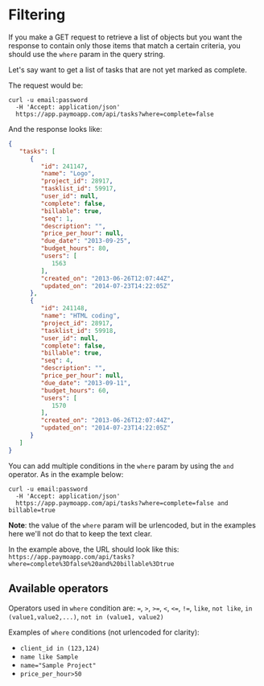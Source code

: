 # Filtering 

If you make a GET request to retrieve a list of objects but you want the response to contain only those items that match a certain criteria, you should use the `where` param in the query string.

Let's say want to get a list of tasks that are not yet marked as complete.

The request would be:

```shell
curl -u email:password
  -H 'Accept: application/json'
  https://app.paymoapp.com/api/tasks?where=complete=false
```

And the response looks like:

```json
{
   "tasks": [
      {
         "id": 241147,
         "name": "Logo",
         "project_id": 28917,
         "tasklist_id": 59917,
         "user_id": null,
         "complete": false,
         "billable": true,
         "seq": 1,
         "description": "",
         "price_per_hour": null,
         "due_date": "2013-09-25",
         "budget_hours": 80,
         "users": [
            1563
         ],
         "created_on": "2013-06-26T12:07:44Z",
         "updated_on": "2014-07-23T14:22:05Z"
      },
      {
         "id": 241148,
         "name": "HTML coding",
         "project_id": 28917,
         "tasklist_id": 59918,
         "user_id": null,
         "complete": false,
         "billable": true,
         "seq": 4,
         "description": "",
         "price_per_hour": null,
         "due_date": "2013-09-11",
         "budget_hours": 60,
         "users": [
            1570
         ],
         "created_on": "2013-06-26T12:07:44Z",
         "updated_on": "2014-07-23T14:22:05Z"
      }
   ]
}
```

You can add multiple conditions in the `where` param by using the `and` operator. As in the example below:

```shell
curl -u email:password
  -H 'Accept: application/json'
  https://app.paymoapp.com/api/tasks?where=complete=false and billable=true
```

**Note**: the value of the `where` param will be urlencoded, but in the examples here we'll not do that to keep the text clear.

In the example above, the URL should look like this: `https://app.paymoapp.com/api/tasks?where=complete%3Dfalse%20and%20billable%3Dtrue`

## Available operators

Operators used in `where` condition are: `=`, `>`, `>=`, `<`, `<=`, `!=`, `like`, `not like`, `in (value1,value2,...)`, `not in (value1, value2)`

Examples of `where` conditions (not urlencoded for clarity):

* `client_id in (123,124)`
* `name like Sample`
* `name="Sample Project"`
* `price_per_hour>50`



